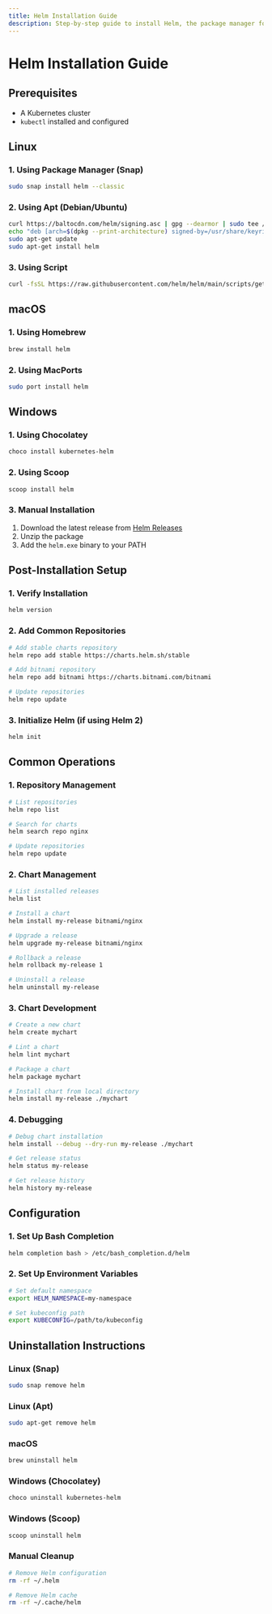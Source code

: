 ```yaml
---
title: Helm Installation Guide
description: Step-by-step guide to install Helm, the package manager for Kubernetes
---
```


# Helm Installation Guide

## Prerequisites
- A Kubernetes cluster
- `kubectl` installed and configured

## Linux

### 1. Using Package Manager (Snap)
```bash
sudo snap install helm --classic
```

### 2. Using Apt (Debian/Ubuntu)
```bash
curl https://baltocdn.com/helm/signing.asc | gpg --dearmor | sudo tee /usr/share/keyrings/helm.gpg > /dev/null
echo "deb [arch=$(dpkg --print-architecture) signed-by=/usr/share/keyrings/helm.gpg] https://baltocdn.com/helm/stable/debian/ all main" | sudo tee /etc/apt/sources.list.d/helm-stable-debian.list
sudo apt-get update
sudo apt-get install helm
```

### 3. Using Script
```bash
curl -fsSL https://raw.githubusercontent.com/helm/helm/main/scripts/get-helm-3 | bash
```

## macOS

### 1. Using Homebrew
```bash
brew install helm
```

### 2. Using MacPorts
```bash
sudo port install helm
```

## Windows

### 1. Using Chocolatey
```powershell
choco install kubernetes-helm
```

### 2. Using Scoop
```powershell
scoop install helm
```

### 3. Manual Installation
1. Download the latest release from [Helm Releases](https://github.com/helm/helm/releases)
2. Unzip the package
3. Add the `helm.exe` binary to your PATH

## Post-Installation Setup

### 1. Verify Installation
```bash
helm version
```

### 2. Add Common Repositories
```bash
# Add stable charts repository
helm repo add stable https://charts.helm.sh/stable

# Add bitnami repository
helm repo add bitnami https://charts.bitnami.com/bitnami

# Update repositories
helm repo update
```

### 3. Initialize Helm (if using Helm 2)
```bash
helm init
```

## Common Operations

### 1. Repository Management
```bash
# List repositories
helm repo list

# Search for charts
helm search repo nginx

# Update repositories
helm repo update
```

### 2. Chart Management
```bash
# List installed releases
helm list

# Install a chart
helm install my-release bitnami/nginx

# Upgrade a release
helm upgrade my-release bitnami/nginx

# Rollback a release
helm rollback my-release 1

# Uninstall a release
helm uninstall my-release
```

### 3. Chart Development
```bash
# Create a new chart
helm create mychart

# Lint a chart
helm lint mychart

# Package a chart
helm package mychart

# Install chart from local directory
helm install my-release ./mychart
```

### 4. Debugging
```bash
# Debug chart installation
helm install --debug --dry-run my-release ./mychart

# Get release status
helm status my-release

# Get release history
helm history my-release
```

## Configuration

### 1. Set Up Bash Completion
```bash
helm completion bash > /etc/bash_completion.d/helm
```

### 2. Set Up Environment Variables
```bash
# Set default namespace
export HELM_NAMESPACE=my-namespace

# Set kubeconfig path
export KUBECONFIG=/path/to/kubeconfig
```

## Uninstallation Instructions

### Linux (Snap)
```bash
sudo snap remove helm
```

### Linux (Apt)
```bash
sudo apt-get remove helm
```

### macOS
```bash
brew uninstall helm
```

### Windows (Chocolatey)
```powershell
choco uninstall kubernetes-helm
```

### Windows (Scoop)
```powershell
scoop uninstall helm
```

### Manual Cleanup
```bash
# Remove Helm configuration
rm -rf ~/.helm

# Remove Helm cache
rm -rf ~/.cache/helm
``` 